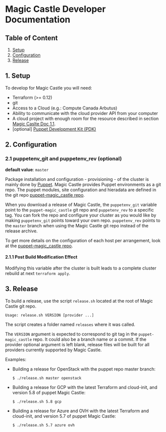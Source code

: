 # Magic Castle Developer Documentation

## Table of Content

1. [Setup](#1-setup)
2. [Configuration](#2-configuration)
3. [Release](#3-release)

## 1. Setup

To develop for Magic Castle you will need:
* Terraform (>= 0.12)
* git
* Access to a Cloud (e.g.: Compute Canada Arbutus)
* Ability to communicate with the cloud provider API from your computer
* A cloud project with enough room for the resource described in section [Magic Caslte Doc 1.1](README.md#11-quotas).
* [optional] [Puppet Development Kit (PDK)](https://puppet.com/docs/pdk/1.x/pdk.html)


## 2. Configuration

### 2.1 puppetenv_git and puppetenv_rev (**optional**)

**default value**: `master`

Package installation and configuration - provisioning - of the cluster
is mainly done by [Puppet](https://en.wikipedia.org/wiki/Puppet_(software)).
Magic Castle provides Puppet environments as a git repo. The puppet modules,
site configuration and hieradata are defined in the git repo
[puppet-magic_castle repo](https://github.com/ComputeCanada/puppet-magic_castle/).

When you download a release of Magic Castle, the `puppetenv_git` variable point to
the `puppet-magic_castle` git repo and `puppetenv_rev` to a specific tag. You can
fork the repo and configure your cluster as you would like by making `puppetenv_git`
points toward your own repo. `puppetenv_rev` points to the `master` branch when
using the Magic Castle git repo instead of the release archive.

To get more details on the configuration of each host per arrangement,
look at the [puppet-magic_castle repo](https://github.com/ComputeCanada/puppet-magic_castle/).

#### 2.1.1 Post Build Modification Effect

Modifying this variable after the cluster is built leads to a complete
cluster rebuild at next `terraform apply`.

## 3. Release

To build a release, use the script `release.sh` located at the root of Magic Castle git repo.
```
Usage: release.sh VERSION [provider ...]
```
The script creates a folder named `releases` where it was called.

The `VERSION` argument is expected to correspond to git tag in the `puppet-magic_castle` repo.
It could also be a branch name or a commit. If the provider optional argument is left blank,
release files will be built for all providers currently supported by Magic Castle.

Examples:

- Building a release for OpenStack with the puppet repo master branch:
    ```
    $ ./release.sh master openstack
    ```
- Building a release for GCP with the latest Terraform and cloud-init, and version 5.8 of puppet
Magic Castle:
    ``` 
    $ ./release.sh 5.8 gcp
    ```
- Building a release for Azure and OVH with the latest Terraform and cloud-init, and version 5.7 of puppet
Magic Castle:
    ```
    $ ./release.sh 5.7 azure ovh
    ```
